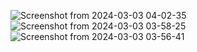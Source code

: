 ![Screenshot from 2024-03-03 04-02-35](https://github.com/abdelrahmanShabaan/second_odoo_app/assets/48605080/745399af-1b25-4cca-8fa3-a649ffb2777a)
![Screenshot from 2024-03-03 03-58-25](https://github.com/abdelrahmanShabaan/second_odoo_app/assets/48605080/385bf568-4826-4f16-adba-68548075709f)
![Screenshot from 2024-03-03 03-56-41](https://github.com/abdelrahmanShabaan/second_odoo_app/assets/48605080/cc021ae9-6ad0-4c40-ae27-368fca618a7a) 

